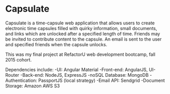 # Capsulate
Capsulate is a time-capsule web application that allows users to create electronic time capsules filled with quirky information, small documents, and links which are unlocked after a specified length of time. Friends may be invited to contribute content to the capsule. An email is sent to the user and specified friends when the capsule unlocks.

This was my final project at RefactorU web development bootcamp, fall 2015 cohort.

Dependencies include:
-UI: Angular Material
-Front-end: AngularJS, UI-Router
-Back-end: NodeJS, ExpressJS
-noSQL Database: MongoDB
-Authentication: PassportJS (local strategy)
-Email API: Sendgrid
-Document Storage: Amazon AWS S3

